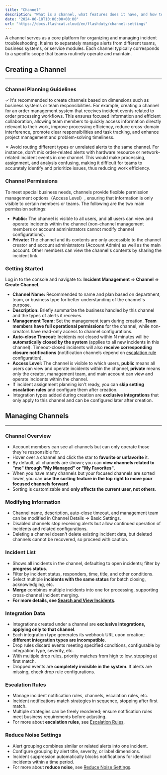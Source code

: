 ```yaml
---
title: "Channel"
description: "What is a channel, what features does it have, and how to manage it"
date: "2024-06-18T10:00:00+08:00"
url: "https://docs.flashcat.cloud/en/flashduty/channel-settings"
---
```


A channel serves as a core platform for organizing and managing incident troubleshooting. It aims to separately manage alerts from different teams, business systems, or service modules. Each channel typically corresponds to a specific scope that teams routinely operate and maintain.

<!--
## Video Introduction
---
<Video src="https://download.flashcat.cloud/flashduty/video/channel.mp4"></Video>
-->

## Creating a Channel
---

### Channel Planning Guidelines

&check; It's recommended to create channels based on dimensions such as business systems or team responsibilities. For example, creating a channel for an order management system that receives incident events related to order processing workflows. This ensures focused information and efficient collaboration, allowing team members to quickly access information directly relevant to their work, improve processing efficiency, reduce cross-domain interference, promote clear responsibilities and task tracking, and enhance project management and problem-solving timeliness.

&cross; Avoid routing different types or unrelated alerts to the same channel. For instance, don't mix order-related alerts with hardware resource or network-related incident events in one channel. This would make processing, assignment, and analysis confusing, making it difficult for teams to accurately identify and prioritize issues, thus reducing work efficiency.

### Channel Permissions
To meet special business needs, channels provide flexible permission management options（Access Level）, ensuring that information is only visible to certain members or teams. The following are the two main permission settings:

- **Public:** The channel is visible to all users, and all users can view and operate incidents within the channel (non-channel management members or account administrators cannot modify channel configurations).
- **Private:** The channel and its contents are only accessible to the channel creator and account administrators (Account Admin) as well as the main account. Other members can view the channel's contents by sharing the incident link.


### Getting Started
Log in to the console and navigate to: **Incident Management => Channel => Create Channel**.

- **Channel Name:** Recommended to name and plan based on department, team, or business type for better understanding of the channel's purpose.
- **Description:** Briefly summarize the business handled by this channel and the types of alerts it receives.
- **Management Team:** Set the management team during creation. **Team members have full operational permissions** for the channel, while non-creators have read-only access to channel configurations.
- **Auto-close Timeout:** Incidents not closed within N minutes will be **automatically closed by the system** (applies to all new incidents in this channel). Timeout-closed incidents will also **receive corresponding closure notifications** (notification channels depend on [escalation rule](https://docs.flashcat.cloud/en/flashduty/escalate-rule-settings?nav=01JCQ7A4N4WRWNXW8EWEHXCMF5) configuration).
- **Access Level:** The channel is visible to which users, **public** means all users can view and operate incidents within the channel, **private** means only the creator, management team, and main account can view and operate incidents within the channel.
- If incident assignment planning isn't ready, you can **skip setting escalation rules** and configure them after creation.
- Integration types added during creation are **exclusive integrations** that only apply to this channel and can be configured later after creation.

## Managing Channels
---
### Channel Overview
- Account members can see all channels but can only operate those they're responsible for.
- Hover over a channel and click the star to **favorite or unfavorite** it.
- By default, all channels are shown; you can **view channels related to "me" through "My Managed" or "My Favorites"**.
- When you have many channels but your focused channels are sorted lower, you can **use the sorting feature in the top right to move your focused channels forward**.
- Sorting is customizable and **only affects the current user, not others**.

### Modifying Information
- Channel name, description, auto-close timeout, and management team can be modified in Channel Details -> Basic Settings.
- Disabled channels stop receiving alerts but allow continued operation of incidents and related configurations.
- Deleting a channel doesn't delete existing incident data, but deleted channels cannot be recovered, so proceed with caution.

### Incident List
- Shows all incidents in the channel, defaulting to open incidents; filter by **progress status**.
- Filter by incident status, responders, time, title, and other conditions.
- Select multiple **incidents with the same status** for batch closing, acknowledging, etc.
- **Merge** combines multiple incidents into one for processing, supporting cross-channel incident merging.
- **For more details, see [Search and View Incidents](https://docs.flashcat.cloud/en/flashduty/view-incidents?nav=01JCQ7A4N4WRWNXW8EWEHXCMF5)**.

### Integration Data
- Integrations created under a channel are **exclusive integrations, applying only to that channel**.
- Each integration type generates its webhook URL upon creation; **different integration types are incompatible**.
- Drop rules discard events meeting specified conditions, configurable by integration type, severity, etc.
- With multiple drop rules, priority matches from high to low, stopping at first match.
- Dropped events are **completely invisible in the system**. If alerts are missing, check drop rule configurations.

### Escalation Rules
- Manage incident notification rules, channels, escalation rules, etc.
- Incident notifications match strategies in sequence, stopping after first match.
- Multiple strategies can be freely reordered; ensure notification rules meet business requirements before adjusting.
- For more about **escalation rules**, see [Escalation Rules](https://docs.flashcat.cloud/en/flashduty/escalate-rule-settings?nav=01JCQ7A4N4WRWNXW8EWEHXCMF5).

### Reduce Noise Settings
- Alert grouping combines similar or related alerts into one incident.
- Configure grouping by alert title, severity, or label dimensions.
- Incident suppression automatically blocks notifications for identical incidents within a time period.
- For more about **reduce noise**, see [Reduce Noise Settings](https://docs.flashcat.cloud/en/flashduty/noise-reduction-settings?nav=01JCQ7A4N4WRWNXW8EWEHXCMF5).